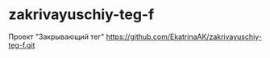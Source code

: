 # zakrivayuschiy-teg-f
Проект "Закрывающий тег"
https://github.com/EkatrinaAK/zakrivayuschiy-teg-f.git
